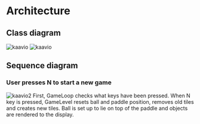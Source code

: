 # Architecture

## Class diagram

![kaavio](https://user-images.githubusercontent.com/76871257/143781059-ea33a3d6-a537-41fa-ab24-dd74d334eb84.jpg)
![kaavio](https://user-images.githubusercontent.com/76871257/145709136-0080ce9f-b61e-4b9a-bb1d-5d060556e58c.png)

## Sequence diagram
### User presses N to start a new game
![kaavio2](https://user-images.githubusercontent.com/76871257/145069517-b10af718-548a-443f-b019-c36abe461fd2.PNG)
First, GameLoop checks what keys have been pressed. When N key is pressed, GameLevel resets ball and paddle position, removes old tiles and creates new tiles. Ball is set up to lie on top of the paddle and objects are rendered to the display.
